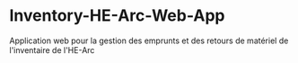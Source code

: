 # Inventory-HE-Arc-Web-App
Application web pour la gestion des emprunts et des retours de matériel de l'inventaire de l'HE-Arc
